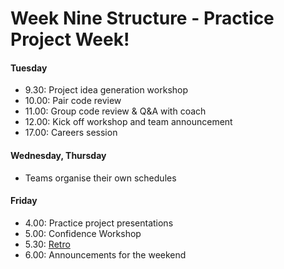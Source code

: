 # Week Nine Structure - Practice Project Week!

#### Tuesday

- 9.30: Project idea generation workshop
- 10.00: Pair code review
- 11.00: Group code review & Q&A with coach
- 12.00: Kick off workshop and team announcement
- 17.00: Careers session

#### Wednesday, Thursday

- Teams organise their own schedules

#### Friday

- 4.00: Practice project presentations
- 5.00: Confidence Workshop
- 5.30: [Retro](https://github.com/makersacademy/course/blob/master/pills/student_retrospective.md)
- 6.00: Announcements for the weekend
